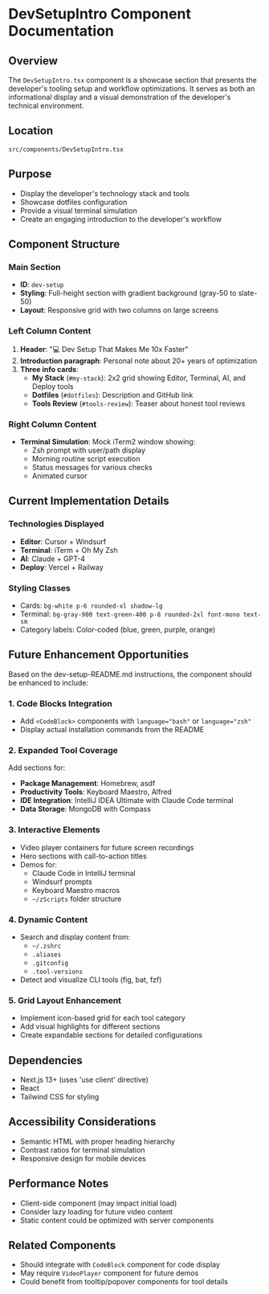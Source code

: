 # DevSetupIntro Component Documentation

## Overview
The `DevSetupIntro.tsx` component is a showcase section that presents the developer's tooling setup and workflow optimizations. It serves as both an informational display and a visual demonstration of the developer's technical environment.

## Location
`src/components/DevSetupIntro.tsx`

## Purpose
- Display the developer's technology stack and tools
- Showcase dotfiles configuration
- Provide a visual terminal simulation
- Create an engaging introduction to the developer's workflow

## Component Structure

### Main Section
- **ID**: `dev-setup`
- **Styling**: Full-height section with gradient background (gray-50 to slate-50)
- **Layout**: Responsive grid with two columns on large screens

### Left Column Content
1. **Header**: "💻 Dev Setup That Makes Me 10x Faster"
2. **Introduction paragraph**: Personal note about 20+ years of optimization
3. **Three info cards**:
   - **My Stack** (`#my-stack`): 2x2 grid showing Editor, Terminal, AI, and Deploy tools
   - **Dotfiles** (`#dotfiles`): Description and GitHub link
   - **Tools Review** (`#tools-review`): Teaser about honest tool reviews

### Right Column Content
- **Terminal Simulation**: Mock iTerm2 window showing:
  - Zsh prompt with user/path display
  - Morning routine script execution
  - Status messages for various checks
  - Animated cursor

## Current Implementation Details

### Technologies Displayed
- **Editor**: Cursor + Windsurf
- **Terminal**: iTerm + Oh My Zsh
- **AI**: Claude + GPT-4
- **Deploy**: Vercel + Railway

### Styling Classes
- Cards: `bg-white p-6 rounded-xl shadow-lg`
- Terminal: `bg-gray-900 text-green-400 p-8 rounded-2xl font-mono text-sm`
- Category labels: Color-coded (blue, green, purple, orange)

## Future Enhancement Opportunities

Based on the dev-setup-README.md instructions, the component should be enhanced to include:

### 1. Code Blocks Integration
- Add `<CodeBlock>` components with `language="bash"` or `language="zsh"`
- Display actual installation commands from the README

### 2. Expanded Tool Coverage
Add sections for:
- **Package Management**: Homebrew, asdf
- **Productivity Tools**: Keyboard Maestro, Alfred
- **IDE Integration**: IntelliJ IDEA Ultimate with Claude Code terminal
- **Data Storage**: MongoDB with Compass

### 3. Interactive Elements
- Video player containers for future screen recordings
- Hero sections with call-to-action titles
- Demos for:
  - Claude Code in IntelliJ terminal
  - Windsurf prompts
  - Keyboard Maestro macros
  - `~/zScripts` folder structure

### 4. Dynamic Content
- Search and display content from:
  - `~/.zshrc`
  - `.aliases`
  - `.gitconfig`
  - `.tool-versions`
- Detect and visualize CLI tools (fig, bat, fzf)

### 5. Grid Layout Enhancement
- Implement icon-based grid for each tool category
- Add visual highlights for different sections
- Create expandable sections for detailed configurations

## Dependencies
- Next.js 13+ (uses 'use client' directive)
- React
- Tailwind CSS for styling

## Accessibility Considerations
- Semantic HTML with proper heading hierarchy
- Contrast ratios for terminal simulation
- Responsive design for mobile devices

## Performance Notes
- Client-side component (may impact initial load)
- Consider lazy loading for future video content
- Static content could be optimized with server components

## Related Components
- Should integrate with `CodeBlock` component for code display
- May require `VideoPlayer` component for future demos
- Could benefit from tooltip/popover components for tool details